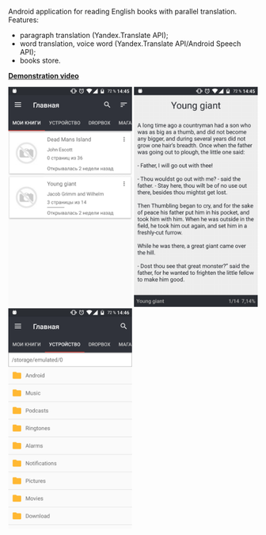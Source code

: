 Android application for reading English books with parallel translation.
Features:
* paragraph translation (Yandex.Translate API);
* word translation, voice word  (Yandex.Translate API/Android Speech API);
* books store.

**[Demonstration video](https://www.youtube.com/watch?v=vn6THQxQK-s)**

<img src="/screens/reader-main.png" width="250" />    <img src="/screens/reader-read.png" width="250" />    <img src="/screens/reader-device.png" width="250" />
